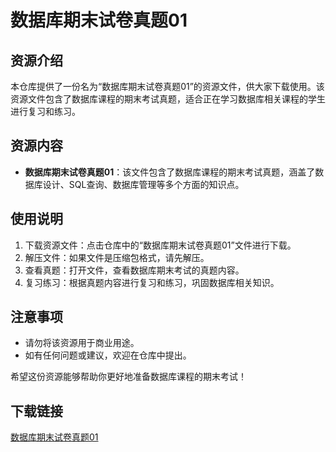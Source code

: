 # 数据库期末试卷真题01

## 资源介绍

本仓库提供了一份名为“数据库期末试卷真题01”的资源文件，供大家下载使用。该资源文件包含了数据库课程的期末考试真题，适合正在学习数据库相关课程的学生进行复习和练习。

## 资源内容

- **数据库期末试卷真题01**：该文件包含了数据库课程的期末考试真题，涵盖了数据库设计、SQL查询、数据库管理等多个方面的知识点。

## 使用说明

1. 下载资源文件：点击仓库中的“数据库期末试卷真题01”文件进行下载。
2. 解压文件：如果文件是压缩包格式，请先解压。
3. 查看真题：打开文件，查看数据库期末考试的真题内容。
4. 复习练习：根据真题内容进行复习和练习，巩固数据库相关知识。

## 注意事项

- 请勿将该资源用于商业用途。
- 如有任何问题或建议，欢迎在仓库中提出。

希望这份资源能够帮助你更好地准备数据库课程的期末考试！

## 下载链接

[数据库期末试卷真题01](https://pan.quark.cn/s/e362c9825883)